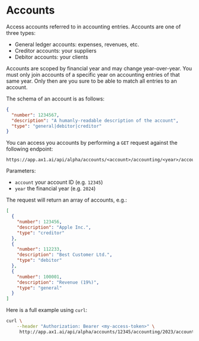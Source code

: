 ---
---

# Accounts

Access accounts referred to in accounting entries. Accounts are one of three
types:

- General ledger accounts: expenses, revenues, etc.
- Creditor accounts: your suppliers
- Debitor accounts: your clients

Accounts are scoped by financial year and may change year-over-year. You must only join
accounts of a specific year on accounting entries of that same year. Only then are you
sure to be able to match all entries to an account.

The schema of an account is as follows:

```json
{
  "number": 1234567,
  "description": "A humanly-readable description of the account",
  "type": "general|debitor|creditor"
}
```

You can access you accounts by performing a `GET` request against the following endpoint:

```
https://app.ax1.ai/api/alpha/accounts/<account>/accounting/<year>/accounts
```

Parameters:

- `account` your account ID (e.g. `12345`)
- `year` the financial year (e.g. `2024`)

The request will return an array of accounts, e.g.:

```json
[
  {
    "number": 123456,
    "description": "Apple Inc.",
    "type": "creditor"
  },
  {
    "number": 112233,
    "description": "Best Customer Ltd.",
    "type": "debitor"
  },
  {
    "number": 100001,
    "description": "Revenue (19%)",
    "type": "general"
  }
]
```

Here is a full example using `curl`:

```bash
curl \
    --header "Authorization: Bearer <my-access-token>" \
     http://app.ax1.ai/api/alpha/accounts/12345/accounting/2023/accounts
```
